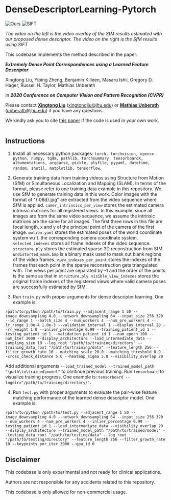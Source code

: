 # DenseDescriptorLearning-Pytorch

![Ours](point_cloud_overlay_fm_only_spatial_grouping.gif) ![SIFT](point_cloud_overlay_SIFT.gif)

*The video on the left is the video overlay of the SfM results estimated with our proposed dense descriptor. The video on the right is the SfM results using SIFT*


This codebase implements the method described in the paper:

***Extremely Dense Point Correspondences using a Learned Feature Descriptor***

Xingtong Liu, Yiping Zheng, Benjamin Killeen, Masaru Ishii, Gregory D. Hager, Russell H. Taylor, Mathias Unberath

In ***2020 Conference on Computer Vision and Pattern Recognition (CVPR)***

Please contact [**Xingtong Liu**](http://www.cs.jhu.edu/~xingtongl/) (xingtongliu@jhu.edu) or [**Mathias Unberath**](https://www.cs.jhu.edu/faculty/mathias-unberath/) (unberath@jhu.edu) if you have any questions.

We kindly ask you to cite [this paper]() if the code is used in your own work.
```
```

## Instructions

1. Install all necessary python packages: ```torch, torchvision, opencv-python, numpy, tqdm, pathlib, torchsummary, tensorboardX, albumentations, argparse, pickle, plyfile, pyyaml, datetime, random, shutil, matplotlib, tensorflow```.

2. Generate training data from training videos using Structure from Motion (SfM) or Simultaneous Localization and Mapping (SLAM). In terms of the format, please refer to one training data example in this repository. We use SfM to generate training data in this work. Color images with the format of "{:08d}.jpg" are extracted from the video sequence where SfM is applied. ```camer_intrinsics_per_view``` stores the estimated camera intrinsic matrices for all registered views. In this example, since all images are from the same video sequence, we assume the intrinsic matrices are the same for all images. The first three rows in this file are focal length, x and y of the principal point of the camera of the first image. ```motion.yaml``` stores the estimated poses of the world coordinate system w.r.t. the corresponding camera coordinate system. ```selected_indexes``` stores all frame indexes of the video sequence. ```structure.ply``` stores the estimated sparse 3D reconstruction from SfM. ```undistorted_mask.bmp``` is a binary mask used to mask out blank regions of the video frames. ```view_indexes_per_point``` stores the indexes of the frames that each point in the sparse reconstruction gets triangulated with. The views per point are separated by -1 and the order of the points is the same as that in ```structure.ply```. ```visible_view_indexes``` stores the original frame indexes of the registered views where valid camera poses are successfully estimated by SfM.

3. Run ```train.py``` with proper arguments for dense descriptor learning. One example is:
```
/path/to/python /path/to/train.py --adjacent_range 1 50 --image_downsampling 4.0 --network_downsampling 64 --input_size 256 320 --id_range 1 --batch_size 4 --num_workers 4 --num_pre_workers 4 --lr_range 1.0e-4 1.0e-3 --validation_interval 1 --display_interval 20 --rr_weight 1.0 --inlier_percentage 0.99 --training_patient_id 1 --testing_patient_id 1 --validation_patient_id 1 --num_epoch 100 --num_iter 3000 --display_architecture --load_intermediate_data --sampling_size 10 --log_root "/path/to/training/directory" --training_data_root "/path/to/training/data" --feature_length 256 --filter_growth_rate 10 --matching_scale 20.0 --matching_threshold 0.9 --cross_check_distance 5.0 --heatmap_sigma 5.0 --visibility_overlap 20 
```
 Add additional arguments ```--load_trained_model --trained_model_path "\path\to\trained\model"``` to continue previous training. Run ```tensorboard``` to visualize training progress. One example is: ```tensorboard --logdir="/path/to/training/directory/"```.


4. Run ```test.py``` with proper arguments to evaluate the pair-wise feature matching performance of the learned dense descriptor model. One example is:
```
/path/to/python /path/to/test.py --adjacent_range 1 50 --image_downsampling 4.0 --network_downsampling 64 --input_size 256 320 --num_workers 4 --num_pre_workers 4 --inlier_percentage 0.99 --testing_patient_id 1 --load_intermediate_data --visibility_overlap 20
--display_architecture --trained_model_path "/path/to/trained/model" --testing_data_root "/path/to/testing/data" --log_root "/path/to/testing/directory" --feature_length 256 --filter_growth_rate 10 --keypoints_per_iter 3000 --gpu_id 0
```


## Disclaimer

This codebase is only experimental and not ready for clinical applications.

Authors are not responsible for any accidents related to this repository.

This codebase is only allowed for non-commercial usage.

